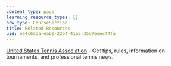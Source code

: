```yaml
---
content_type: page
learning_resource_types: []
ocw_type: CourseSection
title: Related Resources
uid: ee4c6aba-eab0-22e4-41a5-35d7eeecf4fa
---
```


[United States Tennis Association](http://www.usta.com/) - Get tips, rules, information on tournaments, and professional tennis news.